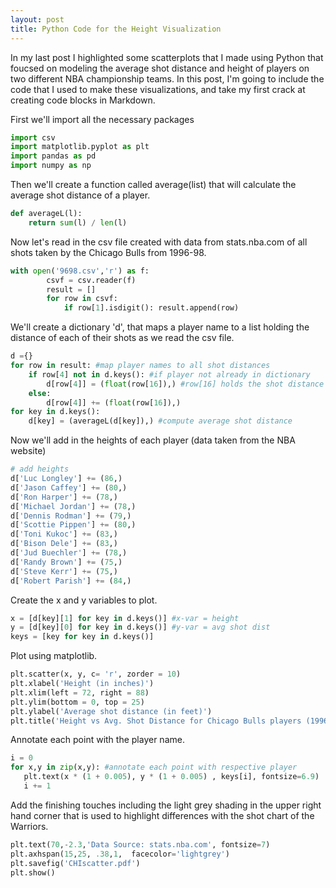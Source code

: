 ```yaml
---
layout: post
title: Python Code for the Height Visualization
---
```


In my last post I highlighted some scatterplots that I made using Python that foucsed on modeling the average shot distance and height of players on two different NBA championship teams. In this post, I'm going to include the code that I used to make these visualizations, and take my first crack at creating code blocks in Markdown. 

First we'll import all the necessary packages
```python
import csv
import matplotlib.pyplot as plt
import pandas as pd
import numpy as np
```

Then we'll create a function called average(list) that will calculate the average shot distance of a player.
```python
def averageL(l):
    return sum(l) / len(l)
```

Now let's read in the csv file created with data from stats.nba.com of all shots taken by the Chicago Bulls from 1996-98.
```python
with open('9698.csv','r') as f:
        csvf = csv.reader(f)
        result = []
        for row in csvf:
            if row[1].isdigit(): result.append(row) 
```

We'll create a dictionary 'd', that maps a player name to a list holding the distance of each of their shots as we read the csv file.
```python
d ={}
for row in result: #map player names to all shot distances
    if row[4] not in d.keys(): #if player not already in dictionary
        d[row[4]] = (float(row[16]),) #row[16] holds the shot distance
    else:
        d[row[4]] += (float(row[16]),)
for key in d.keys():
    d[key] = (averageL(d[key]),) #compute average shot distance
```

Now we'll add in the heights of each player (data taken from the NBA website)
```python
# add heights
d['Luc Longley'] += (86,)
d['Jason Caffey'] += (80,)
d['Ron Harper'] += (78,)
d['Michael Jordan'] += (78,)
d['Dennis Rodman'] += (79,)
d['Scottie Pippen'] += (80,)
d['Toni Kukoc'] += (83,)
d['Bison Dele'] += (83,)
d['Jud Buechler'] += (78,)
d['Randy Brown'] += (75,)
d['Steve Kerr'] += (75,)
d['Robert Parish'] += (84,)
```

Create the x and y variables to plot.
```python
x = [d[key][1] for key in d.keys()] #x-var = height
y = [d[key][0] for key in d.keys()] #y-var = avg shot dist
keys = [key for key in d.keys()]
```

Plot using matplotlib.
```python
plt.scatter(x, y, c= 'r', zorder = 10)
plt.xlabel('Height (in inches)')
plt.xlim(left = 72, right = 88)
plt.ylim(bottom = 0, top = 25)
plt.ylabel('Average shot distance (in feet)')
plt.title('Height vs Avg. Shot Distance for Chicago Bulls players (1996-1998)')
```

Annotate each point with the player name.
```python
i = 0
for x,y in zip(x,y): #annotate each point with respective player
   plt.text(x * (1 + 0.005), y * (1 + 0.005) , keys[i], fontsize=6.9)
   i += 1
```

Add the finishing touches including the light grey shading in the upper right hand corner that is used to highlight differences with the shot chart of the Warriors.
```python
plt.text(70,-2.3,'Data Source: stats.nba.com', fontsize=7)
plt.axhspan(15,25, .38,1,  facecolor='lightgrey')
plt.savefig('CHIscatter.pdf')
plt.show()
```
